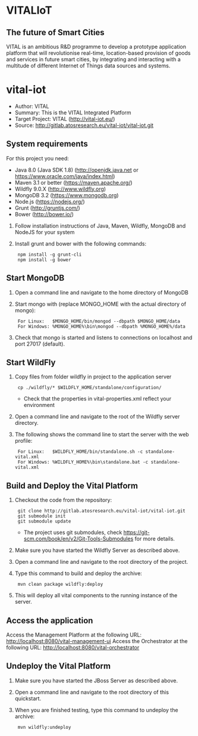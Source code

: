 # VITALIoT

## The future of Smart Cities
VITAL is an ambitious R&D programme to develop a prototype application platform that will revolutionise real-time, location-based provision of goods and services in future smart cities, by integrating and interacting with a multitude of different Internet of Things data sources and systems.

vital-iot
================

- Author: VITAL
- Summary: This is the VITAL Integrated Platform
- Target Project: VITAL (<http://vital-iot.eu/>)
- Source: <http://gitlab.atosresearch.eu/vital-iot/vital-iot.git>

System requirements
-------------------

For this project you need:

- Java 8.0 (Java SDK 1.8) (<http://openjdk.java.net> or <https://www.oracle.com/java/index.html>)
- Maven 3.1 or better (<https://maven.apache.org/>)
- Wildfly 9.0.X (<http://www.wildfly.org>)
- MongoDB 3.2 (<https://www.mongodb.org>)
- Node.js (<https://nodejs.org/>)
- Grunt (<http://gruntjs.com/>)
- Bower (<http://bower.io/>)

1. Follow installation instructions of Java, Maven, Wildfly, MongoDB and NodeJS for your system
2. Install grunt and bower with the following commands:

        npm install -g grunt-cli
        npm install -g bower

Start MongoDB
--------------

1. Open a command line and navigate to the home directory of MongoDB
2. Start mongo with (replace MONGO_HOME with the actual directory of mongo):

        For Linux:   $MONGO_HOME/bin/mongod --dbpath $MONGO_HOME/data
        For Windows: %MONGO_HOME%\bin\mongod --dbpath %MONGO_HOME%/data

3. Check that mongo is started and listens to connections on localhost and port 27017 (default).

Start WildFly
-------------------------------------------

1. Copy files from folder wildfly in project to the application server

        cp ./wildfly/* $WILDFLY_HOME/standalone/configuration/

    - Check that the properties in vital-properties.xml reflect your environment

2. Open a command line and navigate to the root of the Wildfly server directory.
3. The following shows the command line to start the server with the web profile:

        For Linux:   $WILDFLY_HOME/bin/standalone.sh -c standalone-vital.xml
        For Windows: %WILDFLY_HOME%\bin\standalone.bat -c standalone-vital.xml

Build and Deploy the Vital Platform
----------------------------------------

1. Checkout the code from the repository:

        git clone http://gitlab.atosresearch.eu/vital-iot/vital-iot.git
        git submodule init
        git submodule update

    - The project uses git submodules, check <https://git-scm.com/book/en/v2/Git-Tools-Submodules> for more details.

2. Make sure you have started the Wildfly Server as described above.
3. Open a command line and navigate to the root directory of the project.
4. Type this command to build and deploy the archive:

        mvn clean package wildfly:deploy

5. This will deploy all vital components to the running instance of the server.

Access the application
---------------------

Access the Management Platform at the following URL: <http://localhost:8080/vital-management-ui>
Access the Orchestrator at the following URL: <http://localhost:8080/vital-orchestrator>

Undeploy the Vital Platform
--------------------------------

1. Make sure you have started the JBoss Server as described above.
2. Open a command line and navigate to the root directory of this quickstart.
3. When you are finished testing, type this command to undeploy the archive:

        mvn wildfly:undeploy
